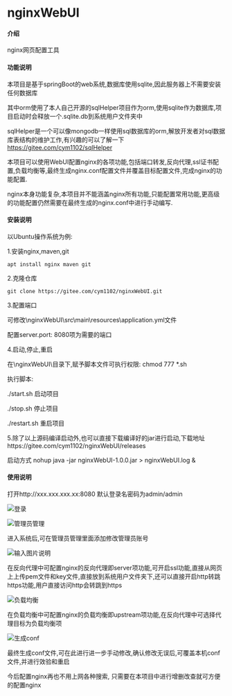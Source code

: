 # nginxWebUI

#### 介绍
nginx网页配置工具


#### 功能说明
本项目是基于springBoot的web系统,数据库使用sqlite,因此服务器上不需要安装任何数据库

其中orm使用了本人自己开源的sqlHelper项目作为orm,使用sqlite作为数据库,项目启动时会释放一个.sqlite.db到系统用户文件夹中

sqlHelper是一个可以像mongodb一样使用sql数据库的orm,解放开发者对sql数据库表结构的维护工作,有兴趣的可以了解一下  https://gitee.com/cym1102/sqlHelper

本项目可以使用WebUI配置nginx的各项功能,包括端口转发,反向代理,ssl证书配置,负载均衡等,最终生成nginx.conf配置文件并覆盖目标配置文件,完成nginx的功能配置. 

nginx本身功能复杂,本项目并不能涵盖nginx所有功能,只能配置常用功能,更高级的功能配置仍然需要在最终生成的nginx.conf中进行手动编写.

#### 安装说明
以Ubuntu操作系统为例:

1.安装nginx,maven,git
```
apt install nginx maven git
```

2.克隆仓库
```
git clone https://gitee.com/cym1102/nginxWebUI.git
```

3.配置端口

可修改\nginxWebUI\src\main\resources\application.yml文件

配置server.port: 8080项为需要的端口

4.启动,停止,重启

在\nginxWebUI\目录下,赋予脚本文件可执行权限: chmod 777 *.sh

执行脚本:

./start.sh 启动项目

./stop.sh 停止项目

./restart.sh 重启项目

5.除了以上源码编译启动外,也可以直接下载编译好的jar进行启动,下载地址https://gitee.com/cym1102/nginxWebUI/releases

启动方式
nohup java -jar nginxWebUI-1.0.0.jar > nginxWebUI.log &


#### 使用说明

打开http://xxx.xxx.xxx.xx:8080
默认登录名密码为admin/admin

![登录](https://images.gitee.com/uploads/images/2020/0509/105416_831df2bb_1100382.jpeg "QQ截图20200509105343.jpg")

![管理员管理](https://images.gitee.com/uploads/images/2020/0509/105511_96cfe767_1100382.jpeg "QQ截图20200509105504.jpg")

进入系统后,可在管理员管理里面添加修改管理员账号

![输入图片说明](https://images.gitee.com/uploads/images/2020/0509/111159_e73f8410_1100382.jpeg "QQ截图20200509105551_看图王.jpg")

在反向代理中可配置nginx的反向代理即server项功能,可开启ssl功能,直接从网页上上传pem文件和key文件,直接放到系统用户文件夹下,还可以直接开启http转跳https功能,用户直接访问http会转跳到https

![负载均衡](https://images.gitee.com/uploads/images/2020/0509/105713_e004761d_1100382.jpeg "QQ截图20200509105705.jpg")

在负载均衡中可配置nginx的负载均衡即upstream项功能,在反向代理中可选择代理目标为负载均衡项

![生成conf](https://images.gitee.com/uploads/images/2020/0509/112059_b6305c53_1100382.jpeg "QQ截图20200509105828_看图王.jpg")

最终生成conf文件,可在此进行进一步手动修改,确认修改无误后,可覆盖本机conf文件,并进行效验和重启

今后配置nginx再也不用上网各种搜索, 只需要在本项目中进行增删改查就可方便的配置nginx